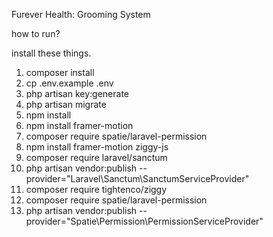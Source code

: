 Furever Health: Grooming System

how to run?

install these things.
1. composer install
2. cp .env.example .env
3. php artisan key:generate
4. php artisan migrate
5. npm install
6. npm install framer-motion
7. composer require spatie/laravel-permission
8. npm install framer-motion ziggy-js
9. composer require laravel/sanctum
10. php artisan vendor:publish --provider="Laravel\Sanctum\SanctumServiceProvider"
11. composer require tightenco/ziggy
12. composer require spatie/laravel-permission
13. php artisan vendor:publish --provider="Spatie\Permission\PermissionServiceProvider"
